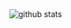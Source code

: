 <picture>
  <source media="(prefers-color-scheme: light)" srcset="https://pixel-profile.vercel.app/api/github-stats?username=abdelrhman-saeed&theme=road_trip">
  <source media="(prefers-color-scheme: dark)" srcset="https://pixel-profile.vercel.app/api/github-stats?username=abdelrhman-saeed&theme=road_trip">
  <img alt="github stats" src="https://pixel-profile.vercel.app/api/github-stats?username=abdelrhman-saeed&theme=summer">
</picture>
